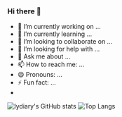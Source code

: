 ### Hi there 👋


- 🔭 I’m currently working on ...
- 🌱 I’m currently learning ...
- 👯 I’m looking to collaborate on ...
- 🤔 I’m looking for help with ...
- 💬 Ask me about ...
- 📫 How to reach me: ...
- 😄 Pronouns: ...
- ⚡ Fun fact: ...
- 
![lydiary's GitHub stats](https://github-readme-stats.vercel.app/api?username=lydiary&show_icons=true&theme=radical)
![Top Langs](https://github-readme-stats.vercel.app/api/top-langs/?username=lydiary)
